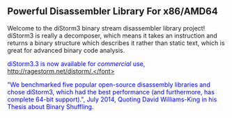 Powerful Disassembler Library For x86/AMD64
-----------

Welcome to the diStorm3 binary stream disassembler library project!
diStorm3 is really a decomposer, which means it takes an instruction and returns a binary structure which describes it rather than static text, which is great for advanced binary code analysis.

<font color="blue">diStorm3.3 is now available for <i>commercial</i> use, http://ragestorm.net/distorm/.</font>

"We benchmarked five popular open-source disassembly libraries and chose diStorm3, which had the best performance (and furthermore, has complete 64-bit support).", July 2014, Quoting David Williams-King in his Thesis about Binary Shuffling.
